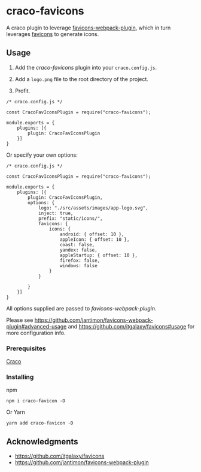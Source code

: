 # craco-favicons

A craco plugin to leverage [favicons-webpack-plugin](https://github.com/jantimon/favicons-webpack-plugin), which in turn leverages [favicons](https://github.com/itgalaxy/favicons) to generate icons.

## Usage

1. Add the _craco-favicons_ plugin into your `craco.config.js`.

2. Add a `logo.png` file to the root directory of the project.

3. Profit.

```
/* craco.config.js */

const CracoFavIconsPlugin = require("craco-favicons");

module.exports = {
    plugins: [{
        plugin: CracoFavIconsPlugin
    }]
}
```

Or specify your own options:

```
/* craco.config.js */

const CracoFavIconsPlugin = require("craco-favicons");

module.exports = {
    plugins: [{
        plugin: CracoFavIconsPlugin,
        options: {
            logo: "./src/assets/images/app-logo.svg",
            inject: true,
            prefix: "static/icons/",
            favicons: {
                icons: {
                    android: { offset: 10 },
                    appleIcon: { offset: 10 },
                    coast: false,
                    yandex: false,
                    appleStartup: { offset: 10 },
                    firefox: false,
                    windows: false
                }
            }

        }
    }]
}
```

All options supplied are passed to _favicons-webpack-plugin_.

Please see https://github.com/jantimon/favicons-webpack-plugin#advanced-usage and https://github.com/itgalaxy/favicons#usage for more configuration info.

### Prerequisites

[Craco](https://github.com/gsoft-inc/craco)

### Installing

npm

```
npm i craco-favicon -D
```

Or Yarn

```
yarn add craco-favicon -D
```

## Acknowledgments

- https://github.com/itgalaxy/favicons
- https://github.com/jantimon/favicons-webpack-plugin
